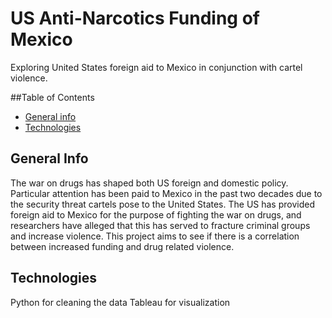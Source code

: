 # US Anti-Narcotics Funding of Mexico
Exploring United States foreign aid to Mexico in conjunction with cartel violence.

##Table of Contents
* [General info](#general-info)
* [Technologies](#technologies)

## General Info
The war on drugs has shaped both US foreign and domestic policy. Particular attention has been paid to Mexico in the past two decades due to the security threat cartels pose to the United States. The US has provided foreign aid to Mexico for the purpose of fighting the war on drugs, and researchers have alleged that this has served to fracture criminal groups and increase violence. This project aims to see if there is a correlation between increased funding and drug related violence.

## Technologies
Python for cleaning the data
Tableau for visualization